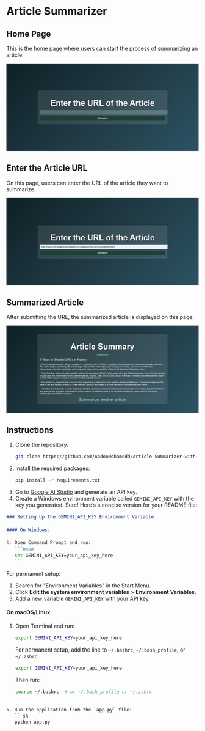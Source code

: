 # Article Summarizer

## Home Page

This is the home page where users can start the process of summarizing an article.

![Home Page](img/home.png)

## Enter the Article URL

On this page, users can enter the URL of the article they want to summarize.

![Enter URL](img/url.png)

## Summarized Article

After submitting the URL, the summarized article is displayed on this page.

![Summay](img/summay.png)

## Instructions

1. Clone the repository:
   ```sh
   git clone https://github.com/AbdooMohamedd/Article-Summarizer-with-Gemini-API.git
   ```
2. Install the required packages:
   ```sh
   pip install -r requirements.txt
   ```
3. Go to [Google AI Studio](https://aistudio.google.com/app/apikey) and generate an API key.
4. Create a Windows environment variable called `GEMINI_API_KEY` with the key you generated.
   Sure! Here’s a concise version for your README file:

````markdown
### Setting Up the GEMINI_API_KEY Environment Variable

#### On Windows:

1. Open Command Prompt and run:
   ```bash
   set GEMINI_API_KEY=your_api_key_here
   ```
````

For permanent setup:

1.  Search for "Environment Variables" in the Start Menu.
2.  Click **Edit the system environment variables** > **Environment Variables**.
3.  Add a new variable `GEMINI_API_KEY` with your API key.

#### On macOS/Linux:

1. Open Terminal and run:
   ```bash
   export GEMINI_API_KEY=your_api_key_here
   ```
   For permanent setup, add the line to `~/.bashrc`, `~/.bash_profile`, or `~/.zshrc`:
   ```bash
   export GEMINI_API_KEY=your_api_key_here
   ```
   Then run:
   ```bash
   source ~/.bashrc  # or ~/.bash_profile or ~/.zshrc
   ```

````

5. Run the application from the `app.py` file:
   ```sh
   python app.py
````
